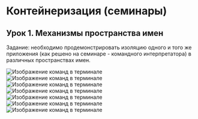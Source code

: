 # Контейнеризация (семинары) 
## Урок 1. Механизмы пространства имен  
  
Задание: необходимо продемонстрировать изоляцию одного и того же приложения (как решено на семинаре - командного интерпретатора) в различных пространствах имен.  
  
  
<image src="Foto/screen1.png" alt="Изображение команд в терминале" caption="Изображение 1">    

<image src="Foto/screen2.png" alt="Изображение команд в терминале" caption="Изображение 2">    

<image src="Foto/screen3.png" alt="Изображение команд в терминале" caption="Изображение 3">      

<image src="Foto/screen4.png" alt="Изображение команд в терминале" caption="Изображение 4">    

<image src="Foto/screen5.png" alt="Изображение команд в терминале" caption="Изображение 5">  

<image src="Foto/screen6.png" alt="Изображение команд в терминале" caption="Изображение 6">   

<image src="Foto/screen7.png" alt="Изображение команд в терминале" caption="Изображение 7">
